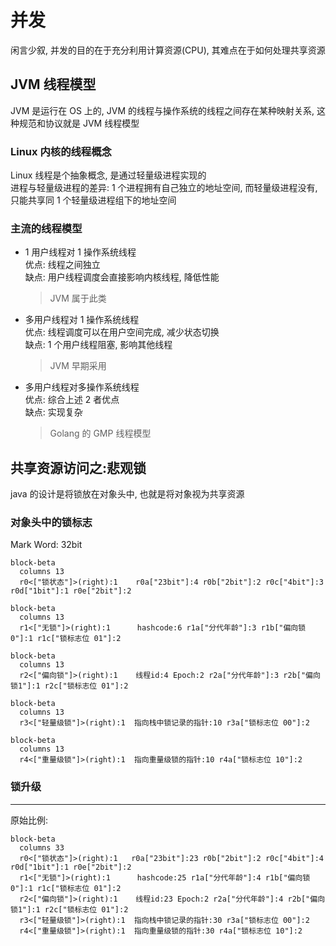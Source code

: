 # 并发

闲言少叙, 并发的目的在于充分利用计算资源(CPU), 其难点在于如何处理共享资源

## JVM 线程模型

JVM 是运行在 OS 上的, JVM 的线程与操作系统的线程之间存在某种映射关系, 这种规范和协议就是 JVM 线程模型

### Linux 内核的线程概念

Linux 线程是个抽象概念, 是通过轻量级进程实现的  
进程与轻量级进程的差异: 1 个进程拥有自己独立的地址空间, 而轻量级进程没有, 只能共享同 1 个轻量级进程组下的地址空间

### 主流的线程模型

-   1 用户线程对 1 操作系统线程  
    优点: 线程之间独立  
    缺点: 用户线程调度会直接影响内核线程, 降低性能

    > JVM 属于此类

-   多用户线程对 1 操作系统线程  
    优点: 线程调度可以在用户空间完成, 减少状态切换  
    缺点: 1 个用户线程阻塞, 影响其他线程

    > JVM 早期采用

-   多用户线程对多操作系统线程  
    优点: 综合上述 2 者优点  
    缺点: 实现复杂

    > Golang 的 GMP 线程模型

## 共享资源访问之:悲观锁

java 的设计是将锁放在对象头中, 也就是将对象视为共享资源

### 对象头中的锁标志

Mark Word: 32bit

```mermaid
block-beta
  columns 13
  r0<["锁状态"]>(right):1    r0a["23bit"]:4 r0b["2bit"]:2 r0c["4bit"]:3 r0d["1bit"]:1 r0e["2bit"]:2
```

```mermaid
block-beta
  columns 13
  r1<["无锁"]>(right):1      hashcode:6 r1a["分代年龄"]:3 r1b["偏向锁 0"]:1 r1c["锁标志位 01"]:2
```

```mermaid
block-beta
  columns 13
  r2<["偏向锁"]>(right):1    线程id:4 Epoch:2 r2a["分代年龄"]:3 r2b["偏向锁1"]:1 r2c["锁标志位 01"]:2
```

```mermaid
block-beta
  columns 13
  r3<["轻量级锁"]>(right):1  指向栈中锁记录的指针:10 r3a["锁标志位 00"]:2
```

```mermaid
block-beta
  columns 13
  r4<["重量级锁"]>(right):1  指向重量级锁的指针:10 r4a["锁标志位 10"]:2
```

### 锁升级

---

原始比例:

```mermaid
block-beta
  columns 33
  r0<["锁状态"]>(right):1   r0a["23bit"]:23 r0b["2bit"]:2 r0c["4bit"]:4 r0d["1bit"]:1 r0e["2bit"]:2
  r1<["无锁"]>(right):1      hashcode:25 r1a["分代年龄"]:4 r1b["偏向锁 0"]:1 r1c["锁标志位 01"]:2
  r2<["偏向锁"]>(right):1    线程id:23 Epoch:2 r2a["分代年龄"]:4 r2b["偏向锁1"]:1 r2c["锁标志位 01"]:2
  r3<["轻量级锁"]>(right):1  指向栈中锁记录的指针:30 r3a["锁标志位 00"]:2
  r4<["重量级锁"]>(right):1  指向重量级锁的指针:30 r4a["锁标志位 10"]:2
```

